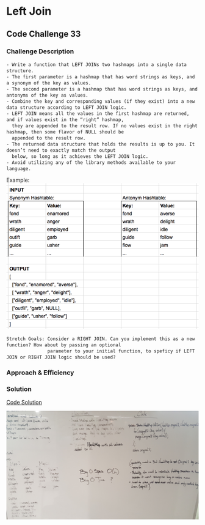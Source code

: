 # Left Join
## Code Challenge 33

### Challenge Description
    - Write a function that LEFT JOINs two hashmaps into a single data structure.
    - The first parameter is a hashmap that has word strings as keys, and a synonym of the key as values.
    - The second parameter is a hashmap that has word strings as keys, and antonyms of the key as values.
    - Combine the key and corresponding values (if they exist) into a new data structure according to LEFT JOIN logic.
    - LEFT JOIN means all the values in the first hashmap are returned, and if values exist in the “right” hashmap, 
      they are appended to the result row. If no values exist in the right hashmap, then some flavor of NULL should be 
      appended to the result row.
    - The returned data structure that holds the results is up to you. It doesn’t need to exactly match the output 
      below, so long as it achieves the LEFT JOIN logic.
    - Avoid utilizing any of the library methods available to your language. 
    
    
Example:
![example1](../assets/leftJoinExample.png)

    Stretch Goals: Consider a RIGHT JOIN. Can you implement this as a new function? How about by passing an optional 
                   parameter to your initial function, to speficy if LEFT JOIN or RIGHT JOIN logic should be used?
                   
    
### Approach & Efficiency
    
    
### Solution
[Code Solution](/src/main/java/LeftJoin/LeftJoin.java)


![Whiteboard Image](../assets/leftJoinWB.jpg)